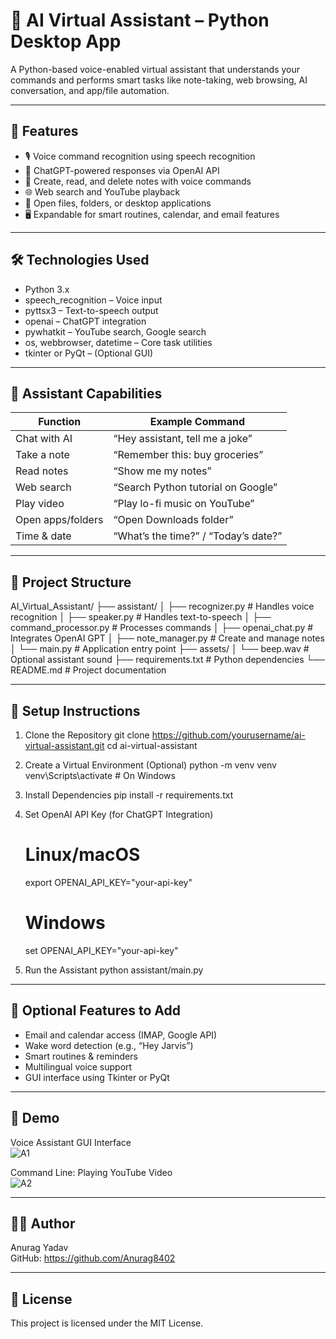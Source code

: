 🤖 AI Virtual Assistant – Python Desktop App
================================================

A Python-based voice-enabled virtual assistant that understands your commands and performs smart tasks like note-taking, web browsing, AI conversation, and app/file automation.

-------------------------------------------------
🚀 Features
-------------------------------------------------
- 🎙️ Voice command recognition using speech recognition
- 🧠 ChatGPT-powered responses via OpenAI API
- 📝 Create, read, and delete notes with voice commands
- 🌐 Web search and YouTube playback
- 📂 Open files, folders, or desktop applications
- 🖥️ Expandable for smart routines, calendar, and email features

-------------------------------------------------
🛠️ Technologies Used
-------------------------------------------------
- Python 3.x
- speech_recognition – Voice input
- pyttsx3 – Text-to-speech output
- openai – ChatGPT integration
- pywhatkit – YouTube search, Google search
- os, webbrowser, datetime – Core task utilities
- tkinter or PyQt – (Optional GUI)

-------------------------------------------------
🧠 Assistant Capabilities
-------------------------------------------------
| Function           | Example Command                      |
|--------------------|--------------------------------------|
| Chat with AI       | “Hey assistant, tell me a joke”      |
| Take a note        | “Remember this: buy groceries”       |
| Read notes         | “Show me my notes”                   |
| Web search         | “Search Python tutorial on Google”   |
| Play video         | “Play lo-fi music on YouTube”        |
| Open apps/folders  | “Open Downloads folder”              |
| Time & date        | “What’s the time?” / “Today’s date?” |

-------------------------------------------------
📁 Project Structure
-------------------------------------------------
AI_Virtual_Assistant/
├── assistant/
│   ├── recognizer.py          # Handles voice recognition
│   ├── speaker.py             # Handles text-to-speech
│   ├── command_processor.py   # Processes commands
│   ├── openai_chat.py         # Integrates OpenAI GPT
│   ├── note_manager.py        # Create and manage notes
│   └── main.py                # Application entry point
├── assets/
│   └── beep.wav               # Optional assistant sound
├── requirements.txt           # Python dependencies
└── README.md                  # Project documentation

-------------------------------------------------
🔧 Setup Instructions
-------------------------------------------------
1. Clone the Repository
   git clone https://github.com/yourusername/ai-virtual-assistant.git
   cd ai-virtual-assistant

2. Create a Virtual Environment (Optional)
   python -m venv venv
   venv\Scripts\activate  # On Windows

3. Install Dependencies
   pip install -r requirements.txt

4. Set OpenAI API Key (for ChatGPT Integration)
   # Linux/macOS
   export OPENAI_API_KEY="your-api-key"

   # Windows
   set OPENAI_API_KEY="your-api-key"

5. Run the Assistant
   python assistant/main.py

-------------------------------------------------
🔐 Optional Features to Add
-------------------------------------------------
- Email and calendar access (IMAP, Google API)
- Wake word detection (e.g., “Hey Jarvis”)
- Smart routines & reminders
- Multilingual voice support
- GUI interface using Tkinter or PyQt

-------------------------------------------------
📸 Demo
-------------------------------------------------
Voice Assistant GUI Interface  
![A1](https://github.com/user-attachments/assets/4d0b732b-fbb0-4748-bdf8-8a9d803812b5)


Command Line: Playing YouTube Video  
![A2](https://github.com/user-attachments/assets/fc755ec4-6e0a-4e2a-90ee-f80c1b8192f4)


-------------------------------------------------
👨‍💻 Author
-------------------------------------------------
Anurag Yadav  
GitHub: https://github.com/Anurag8402

-------------------------------------------------
📄 License
-------------------------------------------------
This project is licensed under the MIT License.
    
